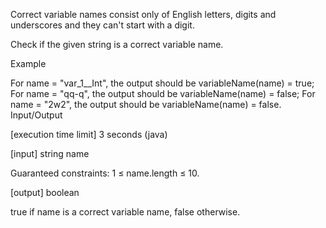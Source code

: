 Correct variable names consist only of English letters, digits and underscores and they can't start with a digit.

Check if the given string is a correct variable name.

Example

For name = &quot;var_1__Int&quot;, the output should be
variableName(name) = true;
For name = &quot;qq-q&quot;, the output should be
variableName(name) = false;
For name = &quot;2w2&quot;, the output should be
variableName(name) = false.
Input/Output

[execution time limit] 3 seconds (java)

[input] string name

Guaranteed constraints:
1 ≤ name.length ≤ 10.

[output] boolean

true if name is a correct variable name, false otherwise.